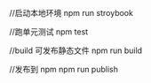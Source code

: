 <!-- @format -->

//启动本地环境
npm run stroybook

//跑单元测试
npm test

//build 可发布静态文件
npm run build

//发布到 npm
npm run publish

```

```
